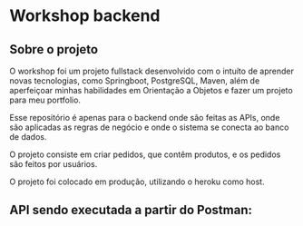 # Workshop backend

## Sobre o projeto

O workshop foi um projeto fullstack desenvolvido com o intuíto de aprender novas tecnologias, como Springboot, PostgreSQL, Maven, além de aperfeiçoar minhas habilidades em Orientação a Objetos e fazer um projeto para meu portfolio.

Esse repositório é apenas para o backend onde são feitas as APIs, onde são aplicadas as regras de negócio e onde o sistema se conecta ao banco de dados.

O projeto consiste em criar pedidos, que contêm produtos, e os pedidos são feitos por usuários.

O projeto foi colocado em produção, utilizando o heroku como host.

## API sendo executada a partir do Postman: 

